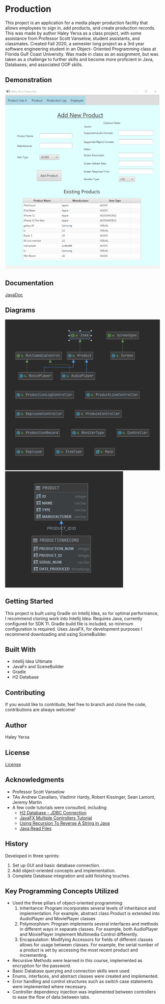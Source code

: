 # Production
This project is an application for a media player production facility that allows employees to sign in, add products, and create production records. 
This was made by author Haley Yerxa as a class project, with some assistance from Professor Scott Vanselow, student assistants, and classmates.
Created Fall 2020, a semester long project as a 3rd year software engineering student in an Object- Oriented Programming class at Florida Gulf Coast University.
Was made in class as an assignment, but was taken as a challenge to further skills and become more proficient in Java, Databases, and associated OOP skills.
## Demonstration
![Demo GIF](demo.gif)
## Documentation
[JavaDoc](https://github.com/hyerxa/Production/blob/master/docs/package-summary.html)
## Diagrams
![Class Diagram](class_diagram.PNG)
![Database Diagram](database_diagram.PNG)
## Getting Started
This project is built using Gradle on Intellij Idea, so for optimal performance, I recommend cloning work into Intellij Idea. 
Requires Java, currently configured for SDK 11. Gradle build file is included, so minimum configuration is required. 
Uses JavaFX, for development purposes I recommend downloading and using SceneBuilder.
## Built With
* Intellij Idea Ultimate
* JavaFx and SceneBuilder
* Gradle
* H2 Database
## Contributing
If you would like to contribute, feel free to branch and clone the code, contributions are always welcome!
## Author
Haley Yerxa
## License
[License](LICENSE)
## Acknowledgments
* Professor Scott Vanselow
* TAs Andrew Cavallaro, Vladimir Hardy, Robert Kissinger, Sean Lamont, Jeremy Martin
* A few code tutorials were consulted, including:
    * [H2 Database - JDBC Connection](https://www.tutorialspoint.com/h2_database/h2_database_jdbc_connection)
    * [JavaFX Multiple Controllers Tutorial](https://github.com/mvpjava/javaFX-multiple-controllers-tutorial/blob/master/src/main/java/com/mvp/java/controllers/MainController.java)
    * [Using Recursion To Reverse A String in Java](https://beginnersbook.com/2017/09/java-program-to-reverse-a-string-using-recursion/)
    * [Java Read Files](https://www.w3schools.com/java/java_files_read.asp)
## History
Developed in three sprints:
1. Set up GUI and basic database connection.
2. Add object-oriented concepts and implementation.
3. Complete Database integration and add finishing touches.
## Key Programming Concepts Utilized
* Used the three pillars of object-oriented programming:
  1. Inheritance: Program incorporates several levels of inheritance and implementation. For example, abstract class Product is extended into AudioPlayer and MoviePlayer classes
  2. Polymorphism: Program implements several interfaces and methods in different ways in separate classes. For example, both AudioPlayer and MoviePlayer implement Multimedia Control differently.
  3. Encapsulation: Modifying Accessors for fields of different classes allows for usage between classes. For example, the serial number of a product is set by accessing the most recent product and incrementing.
* Recursive Methods were learned in this course, implemented as encryption for the password.
* Basic Database querying and connection skills were used.
* Enums, interfaces, and abstract classes were created and implemented.
* Error handling and control structures such as switch case statements were implemented where necessary.
* Controller dependency injection was implemented between controllers to ease the flow of data between tabs.

